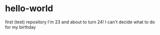 # hello-world
first (test) repository
I'm 23 and about to turn 24!
I can't decide what to do for my birthday
